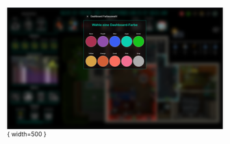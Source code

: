 ![01_Dashboard_Farbauswahl](https://github.com/MaxxKra/SHB-Main-Dashboard/blob/main/01_Haupt-Dashboard/PopUps/Popup_Bilder/01_Dashboard_Farbauswahl.png){ width=500 }
